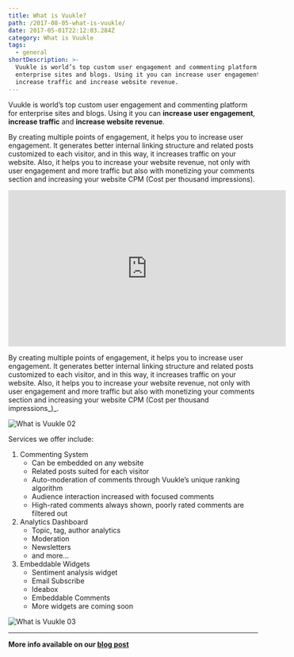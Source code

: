 ```yaml
---
title: What is Vuukle?
path: /2017-08-05-what-is-vuukle/
date: 2017-05-01T22:12:03.284Z
category: What is Vuukle
tags:
  - general
shortDescription: >-
  Vuukle is world’s top custom user engagement and commenting platform for
  enterprise sites and blogs. Using it you can increase user engagement,
  increase traffic and increase website revenue.
---
```

Vuukle is world’s top custom user engagement and commenting platform for enterprise sites and blogs. Using it you can **increase user engagement**, **increase traffic** and **increase website revenue**.

By creating multiple points of engagement, it helps you to increase user engagement. It generates better internal linking structure and related posts customized to each visitor, and in this way, it increases traffic on your website. Also, it helps you to increase your website revenue, not only with user engagement and more traffic but also with monetizing your comments section and increasing your website CPM (Cost per thousand impressions).

<iframe width="560" height="315" src="https://www.youtube.com/embed/y2Cl0hsdWI0" frameborder="0" allowfullscreen></iframe>

By creating multiple points of engagement, it helps you to increase user engagement. It generates better internal linking structure and related posts customized to each visitor, and in this way, it increases traffic on your website. Also, it helps you to increase your website revenue, not only with user engagement and more traffic but also with monetizing your comments section and increasing your website CPM (Cost per thousand impressions_)_.

![What is Vuukle 02](/img/2017-08-05-what-is-vuukle-img-2.png)

Services we offer include:

1. Commenting System
   * Can be embedded on any website
   * Related posts suited for each visitor
   * Auto-moderation of comments through Vuukle’s unique ranking algorithm
   * Audience interaction increased with focused comments
   * High-rated comments always shown, poorly rated comments are filtered out
2. Analytics Dashboard
   * Topic, tag, author analytics
   * Moderation
   * Newsletters
   * and more…
3. Embeddable Widgets
   * Sentiment analysis widget
   * Email Subscribe
   * Ideabox
   * Embeddable Comments
   * More widgets are coming soon

![What is Vuukle 03](/img/2017-08-05-what-is-vuukle-m1.png)

- - -

**More info available on our [blog post](http://blog.vuukle.com/what-is-vuukle/)**
